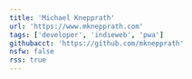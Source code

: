 ```yaml
---
title: 'Michael Knepprath'
url: 'https://www.mknepprath.com'
tags: ['developer', 'indieweb', 'pwa']
githubacct: 'https://github.com/mknepprath'
nsfw: false
rss: true
---
```

